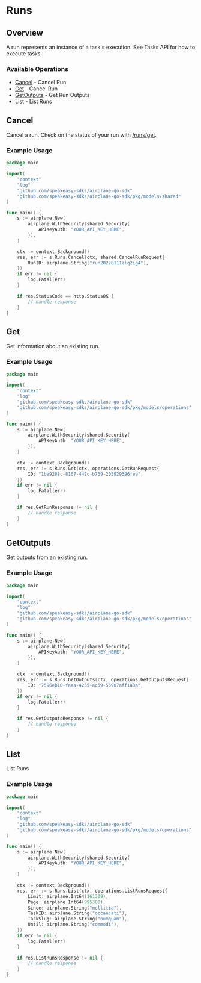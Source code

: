 # Runs

## Overview

A run represents an instance of a task's execution. See Tasks API for how to execute tasks.

### Available Operations

* [Cancel](#cancel) - Cancel Run
* [Get](#get) - Cancel Run
* [GetOutputs](#getoutputs) - Get Run Outputs
* [List](#list) - List Runs

## Cancel

Cancel a run.
Check on the status of your run with [/runs/get](/api/runs#runs-get).

### Example Usage

```go
package main

import(
	"context"
	"log"
	"github.com/speakeasy-sdks/airplane-go-sdk"
	"github.com/speakeasy-sdks/airplane-go-sdk/pkg/models/shared"
)

func main() {
    s := airplane.New(
        airplane.WithSecurity(shared.Security{
            APIKeyAuth: "YOUR_API_KEY_HERE",
        }),
    )

    ctx := context.Background()
    res, err := s.Runs.Cancel(ctx, shared.CancelRunRequest{
        RunID: airplane.String("run20220111zlq2ig4"),
    })
    if err != nil {
        log.Fatal(err)
    }

    if res.StatusCode == http.StatusOK {
        // handle response
    }
}
```

## Get

Get information about an existing run.

### Example Usage

```go
package main

import(
	"context"
	"log"
	"github.com/speakeasy-sdks/airplane-go-sdk"
	"github.com/speakeasy-sdks/airplane-go-sdk/pkg/models/operations"
)

func main() {
    s := airplane.New(
        airplane.WithSecurity(shared.Security{
            APIKeyAuth: "YOUR_API_KEY_HERE",
        }),
    )

    ctx := context.Background()
    res, err := s.Runs.Get(ctx, operations.GetRunRequest{
        ID: "1ba928fc-8167-442c-b739-205929396fea",
    })
    if err != nil {
        log.Fatal(err)
    }

    if res.GetRunResponse != nil {
        // handle response
    }
}
```

## GetOutputs

Get outputs from an existing run.

### Example Usage

```go
package main

import(
	"context"
	"log"
	"github.com/speakeasy-sdks/airplane-go-sdk"
	"github.com/speakeasy-sdks/airplane-go-sdk/pkg/models/operations"
)

func main() {
    s := airplane.New(
        airplane.WithSecurity(shared.Security{
            APIKeyAuth: "YOUR_API_KEY_HERE",
        }),
    )

    ctx := context.Background()
    res, err := s.Runs.GetOutputs(ctx, operations.GetOutputsRequest{
        ID: "7596eb10-faaa-4235-ac59-55907aff1a3a",
    })
    if err != nil {
        log.Fatal(err)
    }

    if res.GetOutputsResponse != nil {
        // handle response
    }
}
```

## List

List Runs

### Example Usage

```go
package main

import(
	"context"
	"log"
	"github.com/speakeasy-sdks/airplane-go-sdk"
	"github.com/speakeasy-sdks/airplane-go-sdk/pkg/models/operations"
)

func main() {
    s := airplane.New(
        airplane.WithSecurity(shared.Security{
            APIKeyAuth: "YOUR_API_KEY_HERE",
        }),
    )

    ctx := context.Background()
    res, err := s.Runs.List(ctx, operations.ListRunsRequest{
        Limit: airplane.Int64(161309),
        Page: airplane.Int64(995300),
        Since: airplane.String("mollitia"),
        TaskID: airplane.String("occaecati"),
        TaskSlug: airplane.String("numquam"),
        Until: airplane.String("commodi"),
    })
    if err != nil {
        log.Fatal(err)
    }

    if res.ListRunsResponse != nil {
        // handle response
    }
}
```
